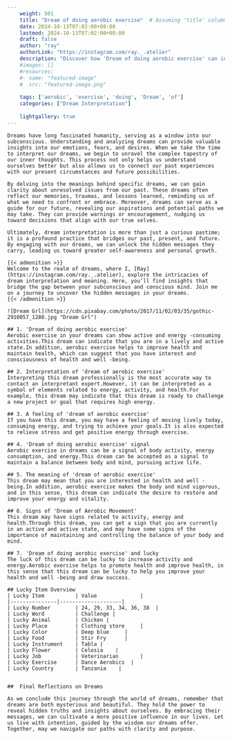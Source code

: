 ```yaml
---
    weight: 501
    title: "Dream of doing aerobic exercise"  # Assuming 'title' column exists
    date: 2024-10-13T07:02:00+08:00
    lastmod: 2024-10-13T07:02:00+08:00
    draft: false
    author: "ray"
    authorLink: "https://instagram.com/ray._.atelier"
    description: "Discover how 'Dream of doing aerobic exercise' can interpret your future and uncover its significant meanings in your life."
    #images: []
    #resources:
    #- name: "featured-image"
    #  src: "featured-image.png"
    
    tags: ['aerobic', 'exercise', 'doing', 'Dream', 'of']
    categories: ["Dream Interpretation"]
    
    lightgallery: true
---
```

    
    Dreams have long fascinated humanity, serving as a window into our subconscious. Understanding and analyzing dreams can provide valuable insights into our emotions, fears, and desires. When we take the time to interpret our dreams, we begin to unravel the complex tapestry of our inner thoughts. This process not only helps us understand ourselves better but also allows us to connect our past experiences with our present circumstances and future possibilities.
    
    By delving into the meanings behind specific dreams, we can gain clarity about unresolved issues from our past. These dreams often reflect our memories, traumas, and lessons learned, reminding us of what we need to confront or embrace. Moreover, dreams can serve as a guide for our future, revealing our aspirations and potential paths we may take. They can provide warnings or encouragement, nudging us toward decisions that align with our true selves.
    
    Ultimately, dream interpretation is more than just a curious pastime; it is a profound practice that bridges our past, present, and future. By engaging with our dreams, we can unlock the hidden messages they carry, leading us toward greater self-awareness and personal growth.
    
    {{< admonition >}}
    Welcome to the realm of dreams, where I, [Ray](https://instagram.com/ray._.atelier), explore the intricacies of dream interpretation and meaning. Here, you’ll find insights that bridge the gap between your subconscious and conscious mind. Join me on a journey to uncover the hidden messages in your dreams.
    {{< /admonition >}}
    
    ![Dream Grl](https://cdn.pixabay.com/photo/2017/11/02/03/35/gothic-2910057_1280.jpg "Dream Grl")
    
    ## 1. 'Dream of doing aerobic exercise'
    Aerobic exercise in your dreams can show active and energy -consuming activities.This dream can indicate that you are in a lively and active state.In addition, aerobic exercise helps to improve health and maintain health, which can suggest that you have interest and consciousness of health and well -being.
    
    ## 2. Interpretation of 'dream of aerobic exercise'
    Interpreting this dream professionally is the most accurate way to contact an interpretant expert.However, it can be interpreted as a symbol of elements related to energy, activity, and health.For example, this dream may indicate that this dream is ready to challenge a new project or goal that requires high energy.
    
    ## 3. A feeling of 'dream of aerobic exercise'
    If you have this dream, you may have a feeling of moving lively today, consuming energy, and trying to achieve your goals.It is also expected to relieve stress and get positive energy through exercise.
    
    ## 4. 'Dream of doing aerobic exercise' signal
    Aerobic exercise in dreams can be a signal of body activity, energy consumption, and energy.This dream can be accepted as a signal to maintain a balance between body and mind, pursuing active life.
    
    ## 5. The meaning of 'dream of aerobic exercise'
    This dream may mean that you are interested in health and well -being.In addition, aerobic exercise makes the body and mind vigorous, and in this sense, this dream can indicate the desire to restore and improve your energy and vitality.
    
    ## 6. Signs of 'Dream of Aerobic Movement'
    This dream may have signs related to activity, energy and health.Through this dream, you can get a sign that you are currently in an active and active state, and may have some signs of the importance of maintaining and controlling the balance of your body and mind.
    
    ## 7. 'Dream of doing aerobic exercise' and lucky
    The luck of this dream can be lucky to increase activity and energy.Aerobic exercise helps to promote health and improve health, in this sense that this dream can be lucky to help you improve your health and well -being and draw success.
    
    ## Lucky Item Overview
    | Lucky Item          | Value              |
    |---------------|--------------------|
    | Lucky Number        | 24, 29, 33, 34, 36, 38  |
    | Lucky Word          | Challenge |
    | Lucky Animal        | Chicken |
    | Lucky Place         | Clothing store     |
    | Lucky Color         | Deep blue     |
    | Lucky Food          | Stir Fry      |
    | Lucky Instrument    | Tabla |
    | Lucky Flower        | Celosia    |
    | Lucky Job           | Veterinarian       |
    | Lucky Exercise      | Dance Aerobics  |
    | Lucky Country       | Tanzania    |
    
    
    ##  Final Reflections on Dreams
    
    As we conclude this journey through the world of dreams, remember that dreams are both mysterious and beautiful. They hold the power to reveal hidden truths and insights about ourselves. By embracing their messages, we can cultivate a more positive influence in our lives. Let us live with intention, guided by the wisdom our dreams offer. Together, may we navigate our paths with clarity and purpose.
    